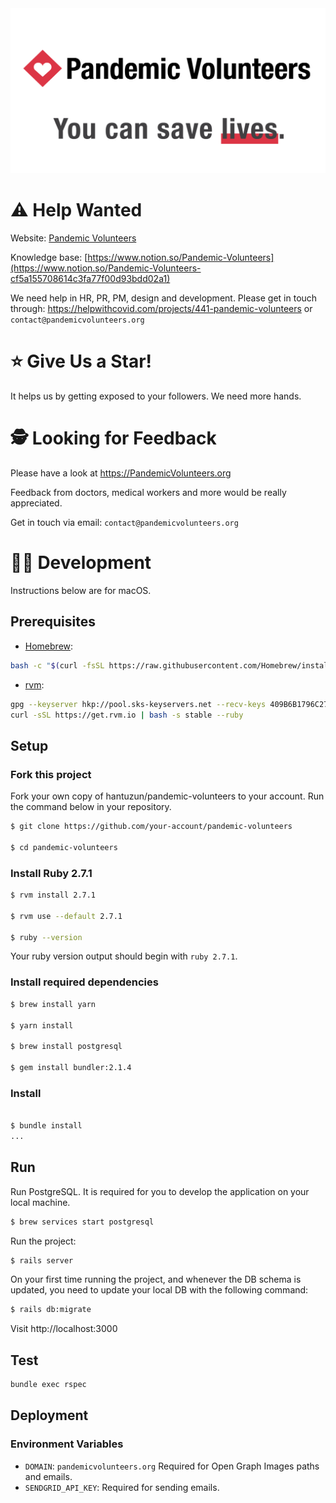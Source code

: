 <div align="center" style="object-fit: contain">
    <img src="./public/readme/header.png"/>
</div>

# ⚠️ Help Wanted
Website: [Pandemic Volunteers](https://pandemicvolunteers.org)

Knowledge base: [https://www.notion.so/Pandemic-Volunteers](https://www.notion.so/Pandemic-Volunteers-cf5a155708614c3fa77f00d93bdd02a1)

We need help in HR, PR, PM, design and development. Please get in touch through: https://helpwithcovid.com/projects/441-pandemic-volunteers or `contact@pandemicvolunteers.org`

# ⭐ Give Us a Star!
It helps us by getting exposed to your followers. We need more hands.

# 🕵️ Looking for Feedback

Please have a look at https://PandemicVolunteers.org

Feedback from doctors, medical workers and more would be really appreciated.

Get in touch via email: `contact@pandemicvolunteers.org`

# 👩‍💻 Development

Instructions below are for macOS.

## Prerequisites

* [Homebrew](https://brew.sh/):

```sh
bash -c "$(curl -fsSL https://raw.githubusercontent.com/Homebrew/install/master/install.sh)"
```

* [rvm](https://rvm.io/rvm/install):

```sh
gpg --keyserver hkp://pool.sks-keyservers.net --recv-keys 409B6B1796C275462A1703113804BB82D39DC0E3 7D2BAF1CF37B13E2069D6956105BD0E739499BDB
curl -sSL https://get.rvm.io | bash -s stable --ruby
```

## Setup

### Fork this project

Fork your own copy of hantuzun/pandemic-volunteers to your account.
Run the command below in your repository.

```sh
$ git clone https://github.com/your-account/pandemic-volunteers

$ cd pandemic-volunteers
```

### Install Ruby 2.7.1

```sh
$ rvm install 2.7.1

$ rvm use --default 2.7.1

$ ruby --version
```

Your ruby version output should begin with `ruby 2.7.1`.


### Install required dependencies

```sh
$ brew install yarn

$ yarn install

$ brew install postgresql

$ gem install bundler:2.1.4
```

### Install 

```sh

$ bundle install
...
```

## Run

Run PostgreSQL. It is required for you to develop the application on your local machine.

```sh
$ brew services start postgresql
```

Run the project:

```sh
$ rails server
```

On your first time running the project, and whenever the DB schema is updated, you need to update your local DB with the following command:

```sh
$ rails db:migrate
```

Visit http://localhost:3000

## Test

```sh
bundle exec rspec
```

## Deployment

### Environment Variables

 * `DOMAIN`: `pandemicvolunteers.org` Required for Open Graph Images paths and emails.
 * `SENDGRID_API_KEY`: Required for sending emails.
